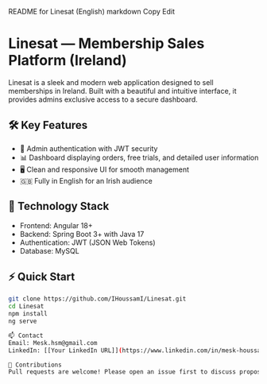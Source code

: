 README for Linesat (English)
markdown
Copy
Edit
# Linesat — Membership Sales Platform (Ireland)

Linesat is a sleek and modern web application designed to sell memberships in Ireland. Built with a beautiful and intuitive interface, it provides admins exclusive access to a secure dashboard.

## 🛠 Key Features
- 🔐 Admin authentication with JWT security  
- 📊 Dashboard displaying orders, free trials, and detailed user information  
- 🖥️ Clean and responsive UI for smooth management  
- 🇬🇧 Fully in English for an Irish audience  

## 🚀 Technology Stack
- Frontend: Angular 18+  
- Backend: Spring Boot 3+ with Java 17  
- Authentication: JWT (JSON Web Tokens)  
- Database: MySQL  

## ⚡ Quick Start
```bash
git clone https://github.com/IHoussamI/Linesat.git
cd Linesat
npm install
ng serve

📫 Contact
Email: Mesk.hsm@gmail.com
LinkedIn: [[Your LinkedIn URL]](https://www.linkedin.com/in/mesk-houssam/)

🤝 Contributions
Pull requests are welcome! Please open an issue first to discuss proposed changes.
